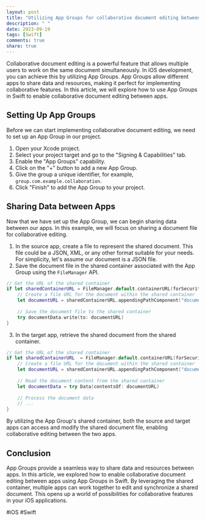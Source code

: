 ```yaml
---
layout: post
title: "Utilizing App Groups for collaborative document editing between apps in Swift"
description: " "
date: 2023-09-19
tags: [Swift]
comments: true
share: true
---
```


Collaborative document editing is a powerful feature that allows multiple users to work on the same document simultaneously. In iOS development, you can achieve this by utilizing App Groups. App Groups allow different apps to share data and resources, making it perfect for implementing collaborative features. In this article, we will explore how to use App Groups in Swift to enable collaborative document editing between apps.

## Setting Up App Groups

Before we can start implementing collaborative document editing, we need to set up an App Group in our project.

1. Open your Xcode project.
2. Select your project target and go to the "Signing & Capabilities" tab.
3. Enable the "App Groups" capability.
4. Click on the "+" button to add a new App Group.
5. Give the group a unique identifier, for example, `group.com.example.collaboration`.
6. Click "Finish" to add the App Group to your project.

## Sharing Data between Apps

Now that we have set up the App Group, we can begin sharing data between our apps. In this example, we will focus on sharing a document file for collaborative editing.

1. In the source app, create a file to represent the shared document. This file could be a JSON, XML, or any other format suitable for your needs. For simplicity, let's assume our document is a JSON file.
2. Save the document file in the shared container associated with the App Group using the `FileManager` API.

```swift
// Get the URL of the shared container
if let sharedContainerURL = FileManager.default.containerURL(forSecurityApplicationGroupIdentifier: "group.com.example.collaboration") {
    // Create a file URL for the document within the shared container
    let documentURL = sharedContainerURL.appendingPathComponent("document.json")
    
    // Save the document file to the shared container
    try documentData.write(to: documentURL)
}
```

3. In the target app, retrieve the shared document from the shared container.

```swift
// Get the URL of the shared container
if let sharedContainerURL  = FileManager.default.containerURL(forSecurityApplicationGroupIdentifier: "group.com.example.collaboration") {
    // Create a file URL for the document within the shared container
    let documentURL = sharedContainerURL.appendingPathComponent("document.json")
    
    // Read the document content from the shared container
    let documentData = try Data(contentsOf: documentURL)
    
    // Process the document data
    // ...
}
```

By utilizing the App Group's shared container, both the source and target apps can access and modify the shared document file, enabling collaborative editing between the two apps.

## Conclusion

App Groups provide a seamless way to share data and resources between apps. In this article, we explored how to enable collaborative document editing between apps using App Groups in Swift. By leveraging the shared container, multiple apps can work together to edit and synchronize a shared document. This opens up a world of possibilities for collaborative features in your iOS applications.

#iOS #Swift